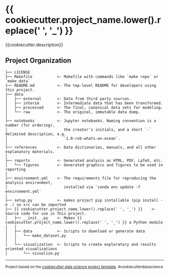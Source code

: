 {{ cookiecutter.project_name.lower().replace(' ', '_') }}
==============================

{{cookiecutter.description}}

Project Organization
------------

    ├── LICENSE
    ├── Makefile           <- Makefile with commands like `make repo` or `make data`
    ├── README.md          <- The top-level README for developers using this project.
    ├── data
    │   ├── external       <- Data from third party sources.
    │   ├── interim        <- Intermediate data that has been transformed.
    │   ├── processed      <- The final, canonical data sets for modeling.
    │   └── raw            <- The original, immutable data dump.
    │
    ├── notebooks          <- Jupyter notebooks. Naming convention is a number (for ordering),
    │                         the creator's initials, and a short `-` delimited description, e.g.
    │                         `1.0-rxb-whats-an-ocean`.
    │
    ├── references         <- Data dictionaries, manuals, and all other explanatory materials.
    │
    ├── reports            <- Generated analysis as HTML, PDF, LaTeX, etc.
    │   └── figures        <- Generated graphics and figures to be used in reporting
    │
    ├── environment.yml    <- The requirements file for reproducing the analysis environment,
    │                         installed via `conda env update -f environment.yml`
    │
    ├── setup.py           <- makes project pip installable (pip install -e .) so src can be imported
    ├── {{ cookiecutter.project_name.lower().replace(' ', '_') }}    <- Source code for use in this project.
    │   ├── __init__.py    <- Makes {{ cookiecutter.project_name.lower().replace(' ', '_') }} a Python module
    │   │
    │   ├── data           <- Scripts to download or generate data
    │   │   └── make_dataset.py
    │   │
    │   └── visualization  <- Scripts to create exploratory and results oriented visualizations
    │       └── visualize.py


--------

<p><small>Project based on the <a target="_blank" href="https://drivendata.github.io/cookiecutter-data-science/">cookiecutter data science project template</a>. #cookiecutterdatascience</small></p>
